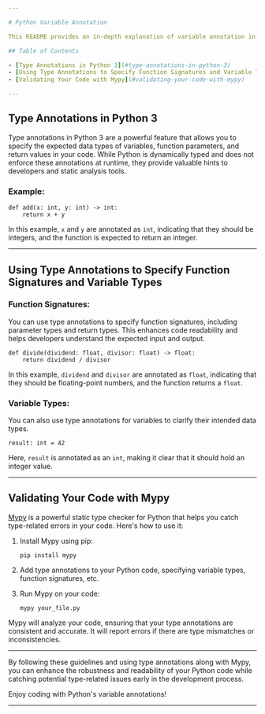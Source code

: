 ```yaml
---

# Python Variable Annotation

This README provides an in-depth explanation of variable annotation in Python, covering topics such as type annotations, specifying function signatures and variable types, duck typing, and how to validate your code using Mypy.

## Table of Contents

- [Type Annotations in Python 3](#type-annotations-in-python-3)
- [Using Type Annotations to Specify Function Signatures and Variable Types](#using-type-annotations)
- [Validating Your Code with Mypy](#validating-your-code-with-mypy)

---
```


## Type Annotations in Python 3

Type annotations in Python 3 are a powerful feature that allows you to specify the expected data types of variables, function parameters, and return values in your code. While Python is dynamically typed and does not enforce these annotations at runtime, they provide valuable hints to developers and static analysis tools.

### Example:

```
def add(x: int, y: int) -> int:
    return x + y
```

In this example, `x` and `y` are annotated as `int`, indicating that they should be integers, and the function is expected to return an integer.

---

## Using Type Annotations to Specify Function Signatures and Variable Types

### Function Signatures:

You can use type annotations to specify function signatures, including parameter types and return types. This enhances code readability and helps developers understand the expected input and output.

```
def divide(dividend: float, divisor: float) -> float:
    return dividend / divisor
```

In this example, `dividend` and `divisor` are annotated as `float`, indicating that they should be floating-point numbers, and the function returns a `float`.

### Variable Types:

You can also use type annotations for variables to clarify their intended data types.

```
result: int = 42
```

Here, `result` is annotated as an `int`, making it clear that it should hold an integer value.

---

## Validating Your Code with Mypy

[Mypy](http://mypy-lang.org/) is a powerful static type checker for Python that helps you catch type-related errors in your code. Here's how to use it:

1. Install Mypy using pip:

   ```
   pip install mypy
   ```

2. Add type annotations to your Python code, specifying variable types, function signatures, etc.

3. Run Mypy on your code:

   ```
   mypy your_file.py
   ```

Mypy will analyze your code, ensuring that your type annotations are consistent and accurate. It will report errors if there are type mismatches or inconsistencies.

---

By following these guidelines and using type annotations along with Mypy, you can enhance the robustness and readability of your Python code while catching potential type-related issues early in the development process.

Enjoy coding with Python's variable annotations!

---
